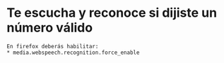 # Te escucha y reconoce si dijiste un número válido

```
En firefox deberás habilitar:
* media.webspeech.recognition.force_enable
```
